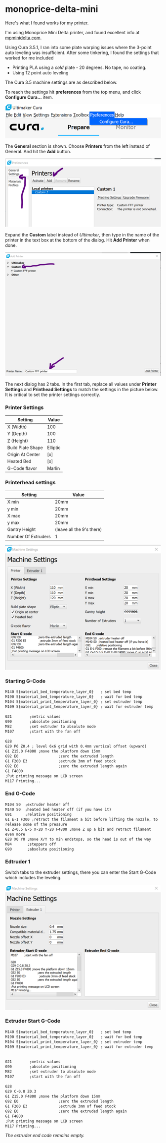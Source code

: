 # monoprice-delta-mini

Here's what I found works for my printer.

I'm using Monoprice Mini Delta printer, and found excellent info at [mpminidelta.com](https://www.mpminidelta.com/starting_ending_g-code_scripts).

Using Cura 3.5.1, I ran into some plate warping issues where the 3-point auto leveling was insufficient. After some tinkering, I found the settings that worked for me included

- Printing PLA using a _cold_ plate - 20 degrees. No tape, no coating.
- Using 12 point auto leveling

The Cura 3.5 machine settings are as described below.

To reach the settings hit __preferences__ from the top menu, and click __Configure Cura...__ item.

![Main menu](/assets/cura-main-menu.png "main menu")

The __General__ section is shown. Choose __Printers__ from the left instead of General. And hit the __Add__ button.

![New Printer](/assets/cura-new-printer.png "New printer")

Expand the __Custom__ label instead of _Ultimaker_, then type in the name of the printer in the text box at the bottom of the dialog. Hit __Add Printer__ when done.

![Add custom printer](/assets/cura-custom-printer-add.png "Add custom printer")

The next dialog has 2 tabs. In the first tab, replace all values under __Printer Settings__ and __Printhead Settings__ to match the settings in the picture below. It is critical to set the printer settings correctly. 

### Printer Settings
|Setting| Value|
|---|---|
|X (Width)| 100|
|Y (Depth)| 100|
|Z (Height)| 110|
|Build Plate Shape|Elliptic|
|Origin At Center | [x] |
|Heated Bed| [x] |
|G-Code flavor| Marlin|

### Printerhead settings
|Setting|Value|
|---|---|
|X min| 20mm|
|y min| 20mm|
|X max| 20mm|
|y max| 20mm|
|Gantry Height| (leave all the 9's there)|
|Number Of Extruders|1|

![Printer settings tab](/assets/Printertab.png "Printer settings tab")

### Starting G-Code

```gcode
M140 S{material_bed_temperature_layer_0}   ; set bed temp
M190 S{material_bed_temperature_layer_0}   ; wait for bed temp
M104 S{material_print_temperature_layer_0} ; set extruder temp
M109 S{material_print_temperature_layer_0} ; wait for extruder temp

G21        ;metric values
G90        ;absolute positioning
M82        ;set extruder to absolute mode
M107       ;start with the fan off

G28
G29 P6 Z0.4 ; level 6x6 grid with 0.4mm vertical offset (upward)
G1 Z15.0 F4800 ;move the platform down 15mm
G92 E0                  ;zero the extruded length
G1 F200 E3              ;extrude 3mm of feed stock
G92 E0                  ;zero the extruded length again
G1 F4800
;Put printing message on LCD screen
M117 Printing...
```

### End G-Code

```gcode
M104 S0  ;extruder heater off
M140 S0  ;heated bed heater off (if you have it)
G91      ;relative positioning
G1 E-1 F300 ;retract the filament a bit before lifting the nozzle, to release some of the pressure
G1 Z+0.5 E-5 X-20 Y-20 F4800 ;move Z up a bit and retract filament even more
G28 X0 Y0 ;move X/Y to min endstops, so the head is out of the way
M84       ;steppers off
G90       ;absolute positioning
```

### Edtruder 1
Switch tabs to the extruder settings, there you can enter the Start G-Code which includes the leveling.

![Extruder tab](/assets/Extruder1tab.png "Extruder tab")


### Extruder Start G-Code

```gcode
M140 S{material_bed_temperature_layer_0}   ; set bed temp
M190 S{material_bed_temperature_layer_0}   ; wait for bed temp
M104 S{material_print_temperature_layer_0} ; set extruder temp
M109 S{material_print_temperature_layer_0} ; wait for extruder temp


G21        ;metric values
G90        ;absolute positioning
M82        ;set extruder to absolute mode
M107       ;start with the fan off

G28
G29 C-0.8 Z0.3
G1 Z15.0 F4800 ;move the platform down 15mm
G92 E0                  ;zero the extruded length
G1 F200 E3              ;extrude 3mm of feed stock
G92 E0                  ;zero the extruded length again
G1 F4800
;Put printing message on LCD screen
M117 Printing...
```

_The extruder end code remains empty._
